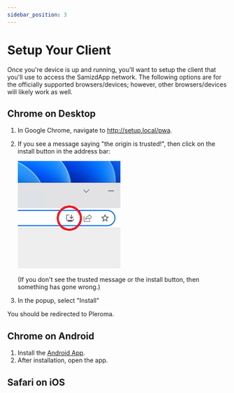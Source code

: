 ```yaml
---
sidebar_position: 3
---
```


# Setup Your Client

Once you're device is up and running, you'll want to setup the client that
you'll use to access the SamizdApp network. The following options are for the
officially supported browsers/devices; however, other browsers/devices will
likely work as well.

## Chrome on Desktop

1. In Google Chrome, navigate to http://setup.local/pwa.
2. If you see a message saying "the origin is trusted!", then click on the
   install button in the address bar:

   ![Install button located in the right side of the address bar](/img/install-button.png)

   (If you don't see the trusted message or the install button, then something
   has gone wrong.)

3. In the popup, select "Install"

You should be redirected to Pleroma.

## Chrome on Android

1. Install the
   [Android App](https://expo.dev/accounts/samizdapp/projects/tcproxy/builds/27bdc55b-5de1-4fc4-9cd6-6bb4976c9fdb).
2. After installation, open the app.

## Safari on iOS
